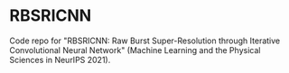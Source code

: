 # RBSRICNN
Code repo for "RBSRICNN: Raw Burst Super-Resolution through Iterative Convolutional Neural Network" (Machine Learning and the Physical Sciences in NeurIPS 2021).

